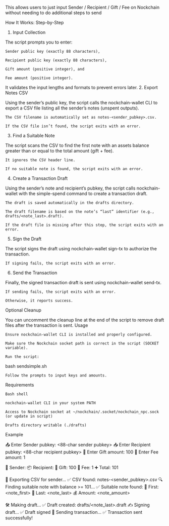 
This allows users to just input Sender / Recipient / Gift / Fee on Nockchain without needing to do additional steps to send

How It Works: Step-by-Step
1. Input Collection

The script prompts you to enter:

    Sender public key (exactly 88 characters),

    Recipient public key (exactly 88 characters),

    Gift amount (positive integer), and

    Fee amount (positive integer).

It validates the input lengths and formats to prevent errors later.
2. Export Notes CSV

Using the sender’s public key, the script calls the nockchain-wallet CLI to export a CSV file listing all the sender’s notes (unspent outputs).

    The CSV filename is automatically set as notes-<sender_pubkey>.csv.

    If the CSV file isn’t found, the script exits with an error.

3. Find a Suitable Note

The script scans the CSV to find the first note with an assets balance greater than or equal to the total amount (gift + fee).

    It ignores the CSV header line.

    If no suitable note is found, the script exits with an error.

4. Create a Transaction Draft

Using the sender’s note and recipient’s pubkey, the script calls nockchain-wallet with the simple-spend command to create a transaction draft.

    The draft is saved automatically in the drafts directory.

    The draft filename is based on the note’s “last” identifier (e.g., drafts/<note_last>.draft).

    If the draft file is missing after this step, the script exits with an error.

5. Sign the Draft

The script signs the draft using nockchain-wallet sign-tx to authorize the transaction.

    If signing fails, the script exits with an error.

6. Send the Transaction

Finally, the signed transaction draft is sent using nockchain-wallet send-tx.

    If sending fails, the script exits with an error.

    Otherwise, it reports success.

Optional Cleanup

You can uncomment the cleanup line at the end of the script to remove draft files after the transaction is sent.
Usage

    Ensure nockchain-wallet CLI is installed and properly configured.

    Make sure the Nockchain socket path is correct in the script (SOCKET variable).

    Run the script:

bash sendsimple.sh

    Follow the prompts to input keys and amounts.

Requirements

    Bash shell

    nockchain-wallet CLI in your system PATH

    Access to Nockchain socket at ~/nockchain/.socket/nockchain_npc.sock (or update in script)

    Drafts directory writable (./drafts)

Example

📤 Enter Sender pubkey:
<88-char sender pubkey>
📥 Enter Recipient pubkey:
<88-char recipient pubkey>
🎁 Enter Gift amount:
100
💸 Enter Fee amount:
1

🔐 Sender:    <sender pubkey>
📦 Recipient: <recipient pubkey>
🎁 Gift:      100
💸 Fee:       1
➕ Total:     101

📁 Exporting CSV for sender...
✅ CSV found: notes-<sender_pubkey>.csv
🔍 Finding suitable note with balance >= 101...
✅ Suitable note found:
   🔑 First:  <note_first>
   🧾 Last:   <note_last>
   💰 Amount: <note_amount>

🛠️  Making draft...
✅ Draft created: drafts/<note_last>.draft
✍️  Signing draft...
✅ Draft signed
🚀 Sending transaction...
✅ Transaction sent successfully!
